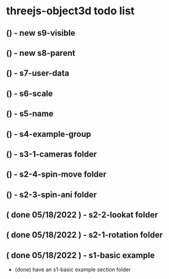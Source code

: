 # threejs-object3d todo list

## () - new s9-visible

## () - new s8-parent

## () - s7-user-data

## () - s6-scale

## () - s5-name

## () - s4-example-group

## () - s3-1-cameras folder

## () - s2-4-spin-move folder

## () - s2-3-spin-ani folder

## ( done 05/18/2022 ) - s2-2-lookat folder

## ( done 05/18/2022 ) - s2-1-rotation folder

## ( done 05/18/2022 ) - s1-basic example
* (done) have an s1-basic example section folder
